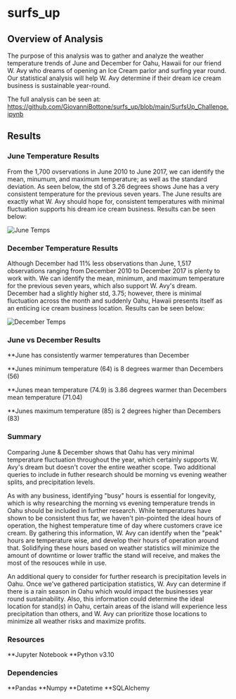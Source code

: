 # surfs_up

## Overview of Analysis
The purpose of this analysis was to gather and analyze the weather temperature trends of June and December for Oahu, Hawaii for our friend W. Avy who dreams of opening an Ice Cream parlor and surfing year round. Our statistical analysis will help W. Avy determine if their dream ice cream business is sustainable year-round. 

The full analysis can be seen at: https://github.com/GiovanniBottone/surfs_up/blob/main/SurfsUp_Challenge.ipynb

## Results
### June Temperature Results
From the 1,700 ovservations in June 2010 to June 2017, we can identify the mean, minumum, and maximum temperature; as well as the standard deviation. As seen below, the std of 3.26 degrees shows June has a very consistent temperature for the previous seven years. The June results are exactly what W. Avy should hope for, consistent temperatures with minimal fluctuation supports his dream ice cream business. Results can be seen below:

![June Temps](https://user-images.githubusercontent.com/95371617/155857072-6c54944d-b2c2-41c3-84f0-45b19fbd35fb.png)


### December Temperature Results
Although December had 11% less observations than June, 1,517 observations ranging from December 2010 to December 2017 is plenty to work with. We can identify the mean, minimum, and maximum temperature for the previous seven years, which also support W. Avy's dream. December had a slightly higher std, 3.75; however, there is minimal fluctuation across the month and suddenly Oahu, Hawaii presents itself as an enticing ice cream business location. Results can be seen below:

![December Temps](https://user-images.githubusercontent.com/95371617/155857275-ce4b6a22-3565-4a5d-a657-2c8c5357c95f.png)

### June vs December Results
**June has consistently warmer temperatures than December

**Junes minimum temperature (64) is 8 degrees warmer than Decembers (56)

**Junes mean temperature (74.9) is 3.86 degrees warmer than Decembers mean temperature (71.04)

**Junes maximum temperature (85) is 2 degrees higher than Decembers (83)


### Summary
Comparing June & December shows that Oahu has very minimal temperature fluctuation throughout the year, which certainly supports W. Avy's dream but doesn't cover the entire weather scope. Two additional queries to include in futher research should be morning vs evening weather splits, and precipitation levels. 

As with any business, identifying "busy" hours is essential for longevity, which is why researching the morning vs evening temperature trends in Oahu should be included in further research. While temperatures have shown to be consistent thus far, we haven't pin-pointed the ideal hours of operation, the highest temperature time of day where customers crave ice cream. By gathering this information, W. Avy can identify when the "peak" hours are temperature wise, and develop their hours of operation around that. Solidifying these hours based on weather statistics will minimize the amount of downtime or lower traffic the stand will receive, and makes the most of the resouces while in use.

An additional query to consider for further research is precipitation levels in Oahu. Once we've gathered participation statistics, W. Avy can determine if there is a rain season in Oahu which would impact the businesses year round sustainability. Also, this information could determine the ideal location for stand(s) in Oahu, certain areas of the island will experience less precipitation than others, and W. Avy can prioritize those locations to minimize all weather risks and maximize profits.

### Resources
**Jupyter Notebook
**Python v3.10

### Dependencies
**Pandas
**Numpy
**Datetime
**SQLAlchemy
